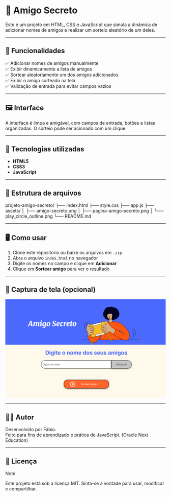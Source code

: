 # 🎁 Amigo Secreto

Este é um projeto em HTML, CSS e JavaScript que simula a dinâmica de adicionar nomes de amigos e realizar um sorteio aleatório de um deles.

---

## 📌 Funcionalidades

✅ Adicionar nomes de amigos manualmente  
✅ Exibir dinamicamente a lista de amigos  
✅ Sortear aleatoriamente um dos amigos adicionados  
✅ Exibir o amigo sorteado na tela  
✅ Validação de entrada para evitar campos vazios  

---

## 🖼️ Interface

A interface é limpa e amigável, com campos de entrada, botões e listas organizadas. O sorteio pode ser acionado com um clique.

---

## 🚀 Tecnologias utilizadas

- **HTML5**
- **CSS3**
- **JavaScript**

---

## 📂 Estrutura de arquivos

projeto-amigo-secreto/
├── index.html
├── style.css
├── app.js
├── assets/
│   ├── amigo-secreto.png
│   ├── pagina-amigo-secreto.png
│   └── play_circle_outline.png
└── README.md

---

## 🖥️ Como usar

1. Clone este repositório ou baixe os arquivos em `.zip`
2. Abra o arquivo `index.html` no navegador
3. Digite os nomes no campo e clique em **Adicionar**
4. Clique em **Sortear amigo** para ver o resultado

---

## 📸 Captura de tela (opcional)

![Captura de Tela do Projeto](assets/pagina-amigo-secreto.png)

---

## 👨‍💻 Autor

Desenvolvido por Fábio.  
Feito para fins de aprendizado e prática de JavaScript. (Oracle Next Education)

---

## 📝 Licença
> [!NOTE]
> Este projeto está sob a licença MIT. Sinta-se à vontade para usar, modificar e compartilhar.
